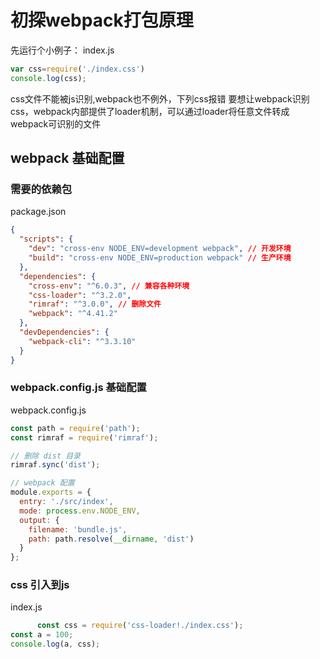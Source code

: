 # 初探webpack打包原理

先运行个小例子：
index.js

``` js
var css=require('./index.css')
console.log(css);
```

css文件不能被js识别,webpack也不例外，下列css报错
要想让webpack识别css，webpack内部提供了loader机制，可以通过loader将任意文件转成webpack可识别的文件

## webpack 基础配置

### 需要的依赖包

package.json

``` json
{
  "scripts": {
    "dev": "cross-env NODE_ENV=development webpack", // 开发环境
    "build": "cross-env NODE_ENV=production webpack" // 生产环境
  },
  "dependencies": {
    "cross-env": "^6.0.3", // 兼容各种环境
    "css-loader": "^3.2.0",
    "rimraf": "^3.0.0", // 删除文件
    "webpack": "^4.41.2"
  },
  "devDependencies": {
    "webpack-cli": "^3.3.10"
  }
}
```

### webpack.config.js 基础配置

webpack.config.js

``` js
const path = require('path');
const rimraf = require('rimraf');

// 删除 dist 目录
rimraf.sync('dist');

// webpack 配置
module.exports = {
  entry: './src/index',
  mode: process.env.NODE_ENV,
  output: {
    filename: 'bundle.js',
    path: path.resolve(__dirname, 'dist')
  }
};
```

### css 引入到js

index.js

``` js
      const css = require('css-loader!./index.css');
const a = 100;
console.log(a, css);
```

